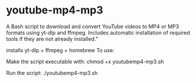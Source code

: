 # youtube-mp4-mp3
A Bash script to download and convert YouTube videos to MP4 or MP3 formats using yt-dlp and ffmpeg. Includes automatic installation of required tools if they are not already installed.”

installs yt-dlp + ffmpeg + homebrew To use:

Make the script executable with: chmod +x youtubemp4-mp3.sh


Run the script: ./youtubemp4-mp3.sh
